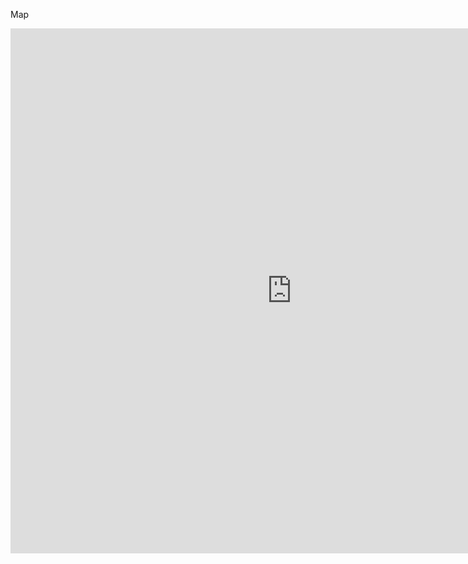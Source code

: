 Map

<iframe
src="http://www.xmind.net/embed/6pKfGP" width="900px" height="840px" frameborder="0" scrolling="no">
</iframe>
